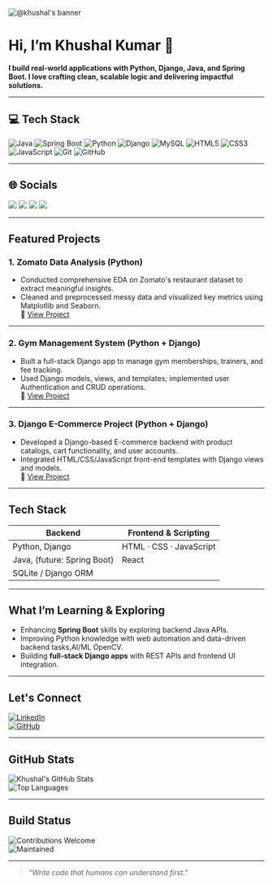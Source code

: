 ![@khushal's banner]()
#  Hi, I’m Khushal Kumar 👋  

**I build real-world applications with Python, Django, Java, and Spring Boot. I love crafting clean, scalable logic and delivering impactful solutions.**

---
## 💻 Tech Stack  

![Java](https://img.shields.io/badge/Java-%23ED8B00?style=for-the-badge&logo=openjdk&logoColor=white) ![Spring Boot](https://img.shields.io/badge/Spring%20Boot-6DB33F?style=for-the-badge&logo=springboot&logoColor=white) ![Python](https://img.shields.io/badge/Python-3776AB?style=for-the-badge&logo=python&logoColor=white) ![Django](https://img.shields.io/badge/Django-092E20?style=for-the-badge&logo=django&logoColor=white) ![MySQL](https://img.shields.io/badge/MySQL-4479A1?style=for-the-badge&logo=mysql&logoColor=white) ![HTML5](https://img.shields.io/badge/HTML5-E34F26?style=for-the-badge&logo=html5&logoColor=white) ![CSS3](https://img.shields.io/badge/CSS3-1572B6?style=for-the-badge&logo=css3&logoColor=white) ![JavaScript](https://img.shields.io/badge/JavaScript-F7DF1E?style=for-the-badge&logo=javascript&logoColor=black) ![Git](https://img.shields.io/badge/Git-F05032?style=for-the-badge&logo=git&logoColor=white) ![GitHub](https://img.shields.io/badge/GitHub-181717?style=for-the-badge&logo=github&logoColor=white)  


---
## 🌐 Socials  

<a href="https://www.linkedin.com/in/khushal-kumar-151544250/" target="_blank"><img src="https://img.shields.io/badge/LinkedIn-0077B5?style=for-the-badge&logo=linkedin&logoColor=white" /></a> <a href="https://stackoverflow.com/users/31310606" target="_blank"><img src="https://img.shields.io/badge/Stack_Overflow-FE7A16?style=for-the-badge&logo=stack-overflow&logoColor=white" /></a> <a href="mailto:khushalsuthar546@gmail.com" target="_blank"><img src="https://img.shields.io/badge/Gmail-D14836?style=for-the-badge&logo=gmail&logoColor=white"/></a> <a href="https://github.com/546khushal" target="_blank"><img src="https://img.shields.io/badge/GitHub-181717?style=for-the-badge&logo=github&logoColor=white"/></a>  


---
##  Featured Projects

### 1. **Zomato Data Analysis** (Python)  
- Conducted comprehensive EDA on Zomato's restaurant dataset to extract meaningful insights.  
- Cleaned and preprocessed messy data and visualized key metrics using Matplotlib and Seaborn.  
🔗 [View Project](https://github.com/546khushal/Zomato-Data-Analysis)

---

### 2. **Gym Management System** (Python + Django)  
- Built a full-stack Django app to manage gym memberships, trainers, and fee tracking.  
- Used Django models, views, and templates; implemented user Authentication and CRUD operations.  
🔗 [View Project](https://github.com/546khushal/gymmembership)

---

### 3. **Django E-Commerce Project** (Python + Django)  
- Developed a Django-based E-commerce backend with product catalogs, cart functionality, and user accounts.  
- Integrated HTML/CSS/JavaScript front-end templates with Django views and models.  
🔗 [View Project](https://github.com/546khushal/Django-Ecommerce-project)

---

##  Tech Stack

| Backend                  | Frontend & Scripting       |
|--------------------------|-----------------------------|
| Python, Django           | HTML · CSS · JavaScript      |
| Java, (future: Spring Boot) |    React                 |
| SQLite / Django ORM       |                            |

---

##  What I’m Learning & Exploring

- Enhancing **Spring Boot** skills by exploring backend Java APIs.  
- Improving Python knowledge with web automation and data-driven backend tasks,AI/ML OpenCV.  
- Building **full-stack Django apps** with REST APIs and frontend UI integration.

---

##  Let's Connect  

[![LinkedIn](https://img.shields.io/badge/LinkedIn-0077B5?style=for-the-badge&logo=linkedin&logoColor=white)](https://www.linkedin.com/in/khushal-kumar-151544250)  
[![GitHub](https://img.shields.io/badge/GitHub-000000?style=for-the-badge&logo=github&logoColor=white)](https://github.com/546khushal)

---

##  GitHub Stats  

![Khushal's GitHub Stats](https://github-readme-stats.vercel.app/api?username=546khushal&show_icons=true&theme=transparent)  
![Top Languages](https://github-readme-stats.vercel.app/api/top-langs/?username=546khushal&layout=compact&theme=transparent)

---

##  Build Status  

![Contributions Welcome](https://img.shields.io/badge/Contributions-Welcome-orange?style=flat-square)  
![Maintained](https://img.shields.io/badge/Maintained-Yes-blue?style=flat-square)

---

> *“Write code that humans can understand first.”*

